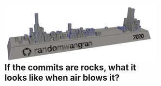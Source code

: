 <img src="banner.png" align="right">

# If the commits are rocks, what it looks like when air blows it?
